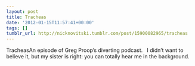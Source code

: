 ```yaml
---
layout: post
title: Tracheas
date: '2012-01-15T11:57:41+00:00'
tags: []
tumblr_url: http://nicknovitski.tumblr.com/post/15900082965/tracheas
---
```

TracheasAn episode of Greg Proop’s diverting podcast.  
I didn’t want to believe it, but my sister is right: you can totally hear me in the background.
